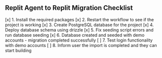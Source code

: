 ## Replit Agent to Replit Migration Checklist

[x] 1. Install the required packages
[x] 2. Restart the workflow to see if the project is working
[x] 3. Create PostgreSQL database for the project
[x] 4. Deploy database schema using drizzle
[x] 5. Fix seeding script errors and run database seeding
[x] 6. Database created and seeded with demo accounts - migration completed successfully
[ ] 7. Test login functionality with demo accounts
[ ] 8. Inform user the import is completed and they can start building